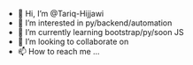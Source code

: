 - 👋 Hi, I’m @Tariq-Hijjawi
- 👀 I’m interested in py/backend/automation
- 🌱 I’m currently learning bootstrap/py/soon JS
- 💞️ I’m looking to collaborate on 
- 📫 How to reach me ...

<!---
Tariq-Hijjawi/Tariq-Hijjawi is a ✨ special ✨ repository because its `README.md` (this file) appears on your GitHub profile.
You can click the Preview link to take a look at your changes.
--->

